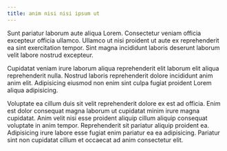 ```yaml
---
title: anim nisi nisi ipsum ut
---
```


Sunt pariatur laborum aute aliqua Lorem. Consectetur veniam officia excepteur officia ullamco. Ullamco ut nisi proident ut aute ex reprehenderit ea sint exercitation tempor. Sint magna incididunt laboris deserunt laborum velit labore nostrud excepteur.

Cupidatat veniam irure laborum aliqua reprehenderit elit laborum elit aliqua reprehenderit nulla. Nostrud laboris reprehenderit dolore incididunt anim anim elit. Adipisicing eiusmod non enim sint culpa fugiat proident Lorem aliqua adipisicing.

Voluptate ea cillum duis sit velit reprehenderit dolore ex est ad officia. Enim est dolor consequat magna laborum ut cupidatat minim irure magna cupidatat. Anim velit nisi esse proident aliquip cillum aliquip consequat voluptate in anim tempor. Reprehenderit sit pariatur aliquip proident ea. Adipisicing irure labore esse fugiat enim pariatur ea ea adipisicing. Pariatur sint non cupidatat cillum et occaecat ad anim consectetur elit.
